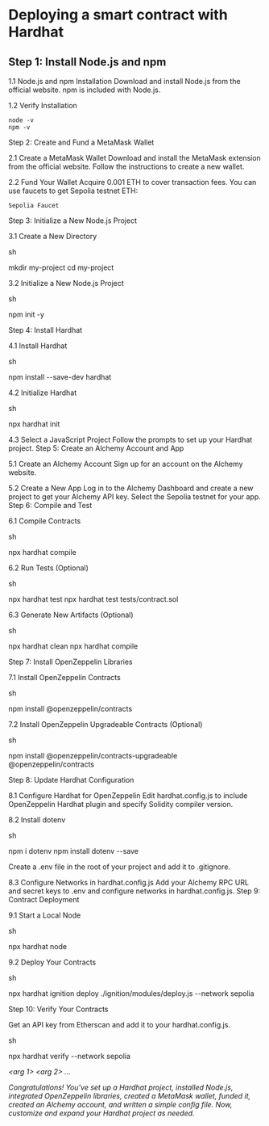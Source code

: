 # Deploying a smart contract with Hardhat

## Step 1: Install Node.js and npm

1.1 Node.js and npm Installation
Download and install Node.js from the official website. npm is included with Node.js.

1.2 Verify Installation

    node -v
    npm -v

Step 2: Create and Fund a MetaMask Wallet

2.1 Create a MetaMask Wallet
Download and install the MetaMask extension from the official website. Follow the instructions to create a new wallet.

2.2 Fund Your Wallet
Acquire 0.001 ETH to cover transaction fees. You can use faucets to get Sepolia testnet ETH:

    Sepolia Faucet

Step 3: Initialize a New Node.js Project

3.1 Create a New Directory

sh

mkdir my-project
cd my-project

3.2 Initialize a New Node.js Project

sh

npm init -y

Step 4: Install Hardhat

4.1 Install Hardhat

sh

npm install --save-dev hardhat

4.2 Initialize Hardhat

sh

npx hardhat init

4.3 Select a JavaScript Project
Follow the prompts to set up your Hardhat project.
Step 5: Create an Alchemy Account and App

5.1 Create an Alchemy Account
Sign up for an account on the Alchemy website.

5.2 Create a New App
Log in to the Alchemy Dashboard and create a new project to get your Alchemy API key. Select the Sepolia testnet for your app.
Step 6: Compile and Test

6.1 Compile Contracts

sh

npx hardhat compile

6.2 Run Tests (Optional)

sh

npx hardhat test
npx hardhat test tests/contract.sol

6.3 Generate New Artifacts (Optional)

sh

npx hardhat clean
npx hardhat compile

Step 7: Install OpenZeppelin Libraries

7.1 Install OpenZeppelin Contracts

sh

npm install @openzeppelin/contracts

7.2 Install OpenZeppelin Upgradeable Contracts (Optional)

sh

npm install @openzeppelin/contracts-upgradeable @openzeppelin/contracts

Step 8: Update Hardhat Configuration

8.1 Configure Hardhat for OpenZeppelin
Edit hardhat.config.js to include OpenZeppelin Hardhat plugin and specify Solidity compiler version.

8.2 Install dotenv

sh

npm i dotenv
npm install dotenv --save

Create a .env file in the root of your project and add it to .gitignore.

8.3 Configure Networks in hardhat.config.js
Add your Alchemy RPC URL and secret keys to .env and configure networks in hardhat.config.js.
Step 9: Contract Deployment

9.1 Start a Local Node

sh

npx hardhat node

9.2 Deploy Your Contracts

sh

npx hardhat ignition deploy ./ignition/modules/deploy.js --network sepolia

Step 10: Verify Your Contracts

Get an API key from Etherscan and add it to your hardhat.config.js.

sh

npx hardhat verify --network sepolia <address> <arg 1> <arg 2> … <arg n>

Congratulations! You've set up a Hardhat project, installed Node.js, integrated OpenZeppelin libraries, created a MetaMask wallet, funded it, created an Alchemy account, and written a simple config file. Now, customize and expand your Hardhat project as needed.
